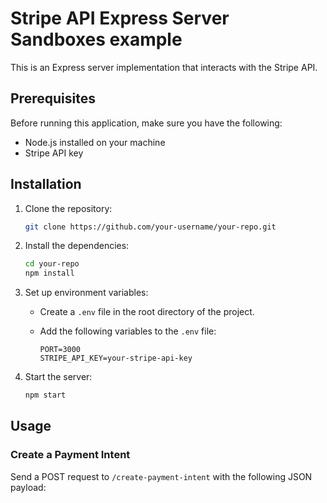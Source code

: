 # Stripe API Express Server Sandboxes example


This is an Express server implementation that interacts with the Stripe API.

## Prerequisites

Before running this application, make sure you have the following:

- Node.js installed on your machine
- Stripe API key

## Installation

1. Clone the repository:

   ```bash
   git clone https://github.com/your-username/your-repo.git
   ```

2. Install the dependencies:

   ```bash
   cd your-repo
   npm install
   ```

3. Set up environment variables:

   - Create a `.env` file in the root directory of the project.
   - Add the following variables to the `.env` file:

     ```plaintext
     PORT=3000
     STRIPE_API_KEY=your-stripe-api-key
     ```

4. Start the server:

   ```bash
   npm start
   ```

## Usage

### Create a Payment Intent

Send a POST request to `/create-payment-intent` with the following JSON payload:
